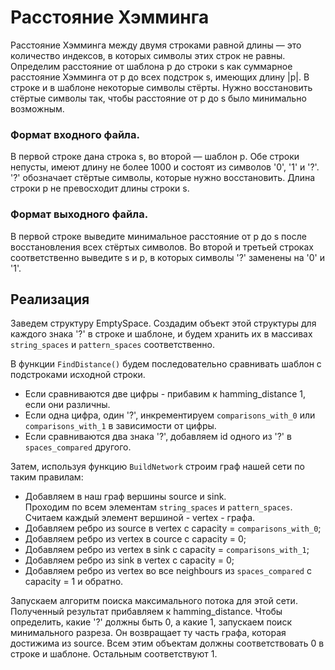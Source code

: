 # Расстояние Хэмминга

Расстояние Хэмминга между двумя строками равной длины — это количество индексов, в которых символы этих строк не равны.
Определим расстояние от шаблона p до строки s как суммарное расстояние Хэмминга от p до всех подстрок s, имеющих длину |p|. В строке и в шаблоне некоторые символы стёрты. Нужно восстановить стёртые символы так, чтобы расстояние от p до s было минимально возможным.

### Формат входного файла.
В первой строке дана строка s, во второй — шаблон p. Обе строки непусты, имеют длину не более 1000 и состоят из символов '0', '1' и '?'. '?' обозначает стёртые символы, которые нужно восстановить. Длина строки p не превосходит длины строки s.

### Формат выходного файла.
В первой строке выведите минимальное расстояние от p до s после восстановления всех стёртых символов. Во второй и третьей строках соответственно выведите s и p, в которых символы '?' заменены на '0' и '1'.

## Реализация
Заведем структуру EmptySpace. Создадим объект этой структуры для каждого знака '?' в строке и шаблоне, и будем хранить их в массивах `string_spaces` и `pattern_spaces` соответственно.  

В функции `FindDistance()` будем последовательно сравнивать шаблон с подстроками исходной строки.  
- Если сравниваются две цифры - прибавим к hamming_distance 1, если они различны.  
- Если одна цифра, один '?', инкрементируем `comparisons_with_0` или `comparisons_with_1` в зависимости от цифры.  
- Если сравниваются два знака '?', добавляем id одного из '?' в `spaces_compared` другого.  

Затем, используя функцию `BuildNetwork` строим граф нашей сети по таким правилам:  
- Добавляем в наш граф вершины source и sink.  
Проходим по всем элементам `string_spaces` и `pattern_spaces`. Считаем каждый элемент вершиной - vertex - графа.  
- Добавляем ребро из source в vertex с capacity = `comparisons_with_0`;  
- Добавляем ребро из vertex в cource с capacity = 0;  
- Добавляем ребро из vertex в sink с capacity = `comparisons_with_1`;  
- Добавляем ребро из sink в vertex с capacity = 0;  
- Добавляем ребро из vertex во все neighbours из `spaces_compared` с capacity = 1 и обратно.  

Запускаем алгоритм поиска максимального потока для этой сети. Полученный результат прибавляем к hamming_distance. Чтобы определить, какие '?' должны быть 0, а какие 1, запускаем поиск минимального разреза. Он возвращает ту часть графа, которая достижима из source. Всем этим объектам должны соответствовать 0 в строке и шаблоне. Остальным соответствуют 1.
